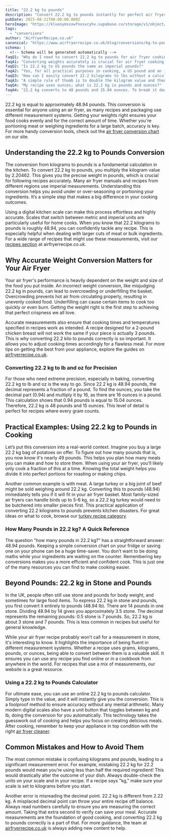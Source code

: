 ```yaml
---
title: "22.2 kg to pounds"
description: "Convert 22.2 kg to pounds instantly for perfect air fryer portions. Get easy weight conversions and cooking tips for better results every time."
pubDate: 2025-08-21T00:00:00.000Z
heroImage: "https://klueoymssxwfnxsvcyhv.supabase.co/storage/v1/object/public/Shmucket/22-2-kg-to-pounds.webp"
tags:
  - "conversions"
author: "AirFryerRecipe.co.uk"
canonical: "https://www.airfryerrecipe.co.uk/blog/conversions/kg-to-pounds/22-2-kg-to-pounds"
schema: |
  <!-- Schema will be generated automatically -->
faqQ1: "Why do I need to convert 22.2 kg to pounds for air fryer cooking?"
faqA1: "Converting weights accurately is crucial for air fryer cooking because the appliance relies on hot air circulating evenly around the food. If you misjudge the weight, you might overcrowd the basket, leading to soggy, unevenly cooked results. Knowing that 22.2 kg is 48.94 pounds helps you portion correctly, ensuring everything cooks through perfectly and gets beautifully crispy."
faqQ2: "Is 22.2 kg to US pounds the same as imperial pounds?"
faqA2: "Yes, for all practical purposes in cooking, a US pound and an imperial pound are the same unit of weight. Both are defined as exactly 0.45359237 kilograms. So, when you convert 22.2 kg to US pounds or imperial pounds, the result is identical: approximately 48.94 pounds. You don't need to worry about a difference between the two for your kitchen conversions."
faqQ3: "How can I easily convert 22.2 kilograms to lbs without a calculator?"
faqA3: "A simple rule of thumb is to double the kilogram value and then add ten percent. For 22.2 kg, doubling gives you 44.4. Ten percent of 22.2 is 2.22. Adding them together (44.4 + 2.22) gives you 46.62, which is a close estimate to the precise 48.94. For perfect accuracy, especially in baking, using a digital scale with a unit conversion button or a quick online search is always best."
faqQ4: "My recipe uses ounces; what is 22.2 kg in pounds and ounces?"
faqA4: "22.2 kg converts to 48 pounds and 15.04 ounces. To break it down, the full conversion is 48.94 pounds. The whole number is 48 pounds. The decimal .94 represents a fraction of a pound; multiply .94 by 16 (ounces in a pound) to get 15.04 ounces. So, for a recipe requiring extreme precision, you would use 48 pounds and 15 ounces."
---
```

<p>22.2 kg is equal to approximately 48.94 pounds. This conversion is essential for anyone using an air fryer, as many recipes and packaging use different measurement systems. Getting your weights right ensures your food cooks evenly and for the correct amount of time. Whether you're portioning meat or weighing ingredients for a large batch, accuracy is key. For more handy conversion tools, check out the <a href="https://www.airfryerrecipe.co.uk/air-fryer-conversion-chart">air fryer conversion chart</a> on our site.</p>

<h2>Understanding the 22.2 kg to Pounds Conversion</h2>
<p>The conversion from kilograms to pounds is a fundamental calculation in the kitchen. To convert 22.2 kg to pounds, you multiply the kilogram value by 2.20462. This gives you the precise weight in pounds, which is crucial for following recipes accurately. Many air fryer manuals and recipes from different regions use imperial measurements. Understanding this conversion helps you avoid under or over-seasoning or portioning your ingredients. It’s a simple step that makes a big difference in your cooking outcomes.</p>
<p>Using a digital kitchen scale can make this process effortless and highly accurate. Scales that switch between metric and imperial units are particularly useful for home cooks. When you know that 22.2 kilograms to pounds is roughly 48.94, you can confidently tackle any recipe. This is especially helpful when dealing with larger cuts of meat or bulk ingredients. For a wide range of recipes that might use these measurements, visit our <a href="https://www.airfryerrecipe.co.uk/recipes">recipes section</a> at airfryerrecipe.co.uk.</p>

<h2>Why Accurate Weight Conversion Matters for Your Air Fryer</h2>
<p>Your air fryer's performance is heavily dependent on the weight and size of the food you put inside. An incorrect weight conversion, like misjudging 22.2 kg in pounds, can lead to overcrowding or underfilling the basket. Overcrowding prevents hot air from circulating properly, resulting in unevenly cooked food. Underfilling can cause certain items to cook too quickly or even burn. Getting the weight right is the first step to achieving that perfect crispness we all love.</p>
<p>Accurate measurements also ensure that cooking times and temperatures specified in recipes work as intended. A recipe designed for a 2-pound chicken breast will not work the same if your piece is actually 3 pounds. This is why converting 22.2 kilo to pounds correctly is so important. It allows you to adjust cooking times accordingly for a flawless meal. For more tips on getting the best from your appliance, explore the guides on <a href="https://www.airfryerrecipe.co.uk">airfryerrecipe.co.uk</a>.</p>

<h3>Converting 22.2 kg to lb and oz for Precision</h3>
<p>For those who need extreme precision, especially in baking, converting 22.2 kg to lb and oz is the way to go. Since 22.2 kg is 48.94 pounds, the decimal represents a fraction of a pound. To find the ounces, you take the decimal part (0.94) and multiply it by 16, as there are 16 ounces in a pound. This calculation shows that 0.94 pounds is equal to 15.04 ounces. Therefore, 22.2 kg is 48 pounds and 15 ounces. This level of detail is perfect for recipes where every gram counts.</p>

<h2>Practical Examples: Using 22.2 kg to Pounds in Cooking</h2>
<p>Let’s put this conversion into a real-world context. Imagine you buy a large 22.2 kg bag of potatoes on offer. To figure out how many pounds that is, you now know it's nearly 49 pounds. This helps you plan how many meals you can make and how to store them. When using your air fryer, you’ll likely only cook a fraction of this at a time. Knowing the total weight helps you divide it into perfect portions for roasting or making chips.</p>
<p>Another common example is with meat. A large turkey or a big joint of beef might be sold weighing around 22.2 kg. Converting this to pounds (48.94) immediately tells you if it will fit in your air fryer basket. Most family-sized air fryers can handle birds up to 5-6 kg, so a 22.2 kg turkey would need to be butchered into smaller pieces first. This practical application of converting 22.2 kilograms to pounds prevents kitchen disasters. For great ideas on what to cook, browse our <a href="https://www.airfryerrecipe.co.uk/recipe-category/turkey">turkey recipe category</a>.</p>

<h3>How Many Pounds in 22.2 kg? A Quick Reference</h3>
<p>The question "how many pounds in 22.2 kg?" has a straightforward answer: 48.94 pounds. Keeping a simple conversion chart on your fridge or saving one on your phone can be a huge time-saver. You don’t want to be doing maths while your ingredients are waiting on the counter. Remembering key conversions makes you a more efficient and confident cook. This is just one of the many resources you can find to make cooking easier.</p>

<h2>Beyond Pounds: 22.2 kg in Stone and Pounds</h2>
<p>In the UK, people often still use stone and pounds for body weight, and sometimes for large food items. To express 22.2 kg in stone and pounds, you first convert it entirely to pounds (48.94 lb). There are 14 pounds in one stone. Dividing 48.94 by 14 gives you approximately 3.5 stone. The decimal represents the remaining pounds: 0.5 stone is 7 pounds. So, 22.2 kg is about 3 stone and 7 pounds. This is less common in recipes but useful for general knowledge.</p>
<p>While your air fryer recipe probably won’t call for a measurement in stone, it's interesting to know. It highlights the importance of being fluent in different measurement systems. Whether a recipe uses grams, kilograms, pounds, or ounces, being able to convert between them is a valuable skill. It ensures you can use any recipe you find online or in a cookbook from anywhere in the world. For recipes that use a mix of measurements, our website is a great resource.</p>

<h3>Using a 22.2 kg to Pounds Calculator</h3>
<p>For ultimate ease, you can use an online 22.2 kg to pounds calculator. Simply type in the value, and it will instantly give you the conversion. This is a foolproof method to ensure accuracy without any mental arithmetic. Many modern digital scales also have a unit button that toggles between kg and lb, doing the conversion for you automatically. This technology takes the guesswork out of cooking and helps you focus on creating delicious meals. After cooking, remember to keep your appliance in top condition with the right <a href="https://www.airfryerrecipe.co.uk/air-fryer-cleaner">air fryer cleaner</a>.</p>

<h2>Common Mistakes and How to Avoid Them</h2>
<p>The most common mistake is confusing kilograms and pounds, leading to a significant measurement error. For example, mistaking 22.2 kg for 22.2 pounds would mean you’re using less than half the required ingredient! This would drastically alter the outcome of your dish. Always double-check the units on your scale and in your recipe. If a recipe says "kg," make sure your scale is set to kilograms before you start.</p>
<p>Another error is misreading the decimal point. 22.2 kg is different from 2.22 kg. A misplaced decimal point can throw your entire recipe off balance. Always read numbers carefully to ensure you are measuring the correct amount. Taking that extra second to verify can save your meal. Accurate measurements are the foundation of good cooking, and converting 22.2 kg to pounds correctly is a part of that. For more guidance, the team at <a href="https://www.airfryerrecipe.co.uk">airfryerrecipe.co.uk</a> is always adding new content to help.</p>
